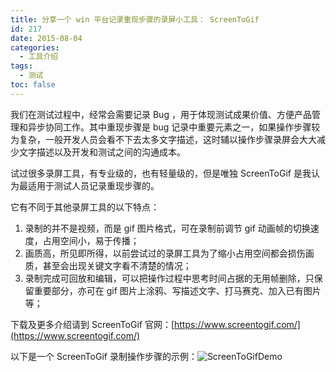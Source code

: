 ```yaml
---
title: 分享一个 win 平台记录重现步骤的录屏小工具： ScreenToGif
id: 217
date: 2015-08-04
categories:
  - 工具介绍
tags:
  - 测试
toc: false
---
```


我们在测试过程中，经常会需要记录 Bug ，用于体现测试成果价值、方便产品管理和异步协同工作。其中重现步骤是 bug 记录中重要元素之一，如果操作步骤较为复杂，一般开发人员会看不下去太多文字描述，这时辅以操作步骤录屏会大大减少文字描述以及开发和测试之间的沟通成本。

试过很多录屏工具，有专业级的，也有轻量级的，但是唯独 ScreenToGif 是我认为最适用于测试人员记录重现步骤的。

它有不同于其他录屏工具的以下特点：

<!--more-->

1. 录制的并不是视频，而是 gif 图片格式，可在录制前调节 gif 动画帧的切换速度，占用空间小，易于传播；
2. 画质高，所见即所得，以前尝试过的录屏工具为了缩小占用空间都会损伤画质，甚至会出现关键文字看不清楚的情况；
3. 录制完成可回放和编辑，可以把操作过程中思考时间占据的无用帧删除，只保留重要部分，亦可在 gif 图片上涂鸦、写描述文字、打马赛克、加入已有图片等；

下载及更多介绍请到 ScreenToGif 官网：[https://www.screentogif.com/](https://www.screentogif.com/)

以下是一个 ScreenToGif 录制操作步骤的示例：![ ScreenToGifDemo ](https://imephen.pek3b.qingstor.com/screentogifdemo.gif)
